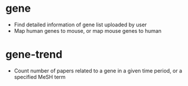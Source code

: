 gene
====
* Find detailed information of gene list uploaded by user
* Map human genes to mouse, or map mouse genes to human

gene-trend
==========
* Count number of papers related to a gene in a given time period, or
  a specified MeSH term

